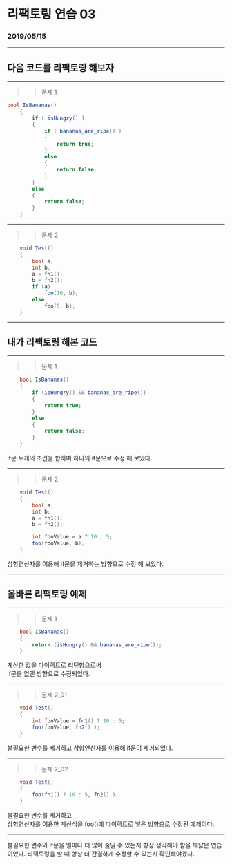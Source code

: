 # 리팩토링 연습 03

### 2019/05/15

---

## 다음 코드를 리팩토링 해보자

---

>> 문제 1

```C#
bool IsBananas()
    {
        if ( isHungry() )
        {
            if ( bananas_are_ripe() )
            {
                return true;
            }
            else
            {
                return false;
            }
        }
        else
        {
            return false;
        }
    }    
```

---

>> 문제 2

```C#
    void Test()
    {
        bool a;
        int b;
        a = fn1();
        b = fn2();
        if (a)
            foo(10, b);
        else
            foo(5, b);
    }
```

---


## 내가 리팩토링 해본 코드

---

>> 문제 1

```C#
    bool IsBananas()
    {
        if (isHungry() && bananas_are_ripe())
        {
            return true;
        }
        else
        {
            return false;
        }
    }
```

if문 두개의 조건을 합하여 하나의 if문으로 수정 해 보았다.

---

>> 문제 2

```C#
    void Test()
    {
        bool a;
        int b;
        a = fn1();
        b = fn2();

        int fooValue = a ? 10 : 5;
        foo(fooValue, b);
    }
```

삼항연산자를 이용해 if문을 제거하는 방향으로 수정 해 보았다.

---

## 올바른 리팩토링 예제

---

>> 문제 1

```C#
    bool IsBananas()
    {
        return (isHungry() && bananas_are_ripe());
    }
```

계산한 값을 다이렉트로 리턴함으로써  
if문을 없앤 방향으로 수정되었다.

---

>> 문제 2_01

```C#
    void Test()
    {
        int fooValue = fn1() ? 10 : 5;
        foo(fooValue, fn2() );
    }
```

불필요한 변수를 제거하고 삼항연산자를 이용해 if문이 제거되었다.

---

>> 문제 2_02

```C#
    void Test()
    {
        foo(fn1() ? 10 : 5, fn2() );
    }
```

불필요한 변수를 제거하고  
삼항연산자를 이용한 계산식을 foo()에 다이렉트로 넣은 방향으로 수정된 예제이다.


---

불필요한 변수와 if문을 얼마나 더 많이 줄일 수 있는지 항상 생각해야 함을 깨닳은 연습이었다.
리팩토링을 할 때 항상 더 간결하게 수정할 수 있는지 확인해야겠다.
